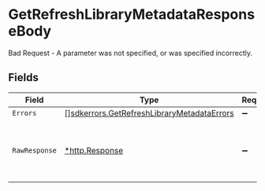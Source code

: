 # GetRefreshLibraryMetadataResponseBody

Bad Request - A parameter was not specified, or was specified incorrectly.


## Fields

| Field                                                                                                    | Type                                                                                                     | Required                                                                                                 | Description                                                                                              |
| -------------------------------------------------------------------------------------------------------- | -------------------------------------------------------------------------------------------------------- | -------------------------------------------------------------------------------------------------------- | -------------------------------------------------------------------------------------------------------- |
| `Errors`                                                                                                 | [][sdkerrors.GetRefreshLibraryMetadataErrors](../../models/sdkerrors/getrefreshlibrarymetadataerrors.md) | :heavy_minus_sign:                                                                                       | N/A                                                                                                      |
| `RawResponse`                                                                                            | [*http.Response](https://pkg.go.dev/net/http#Response)                                                   | :heavy_minus_sign:                                                                                       | Raw HTTP response; suitable for custom response parsing                                                  |